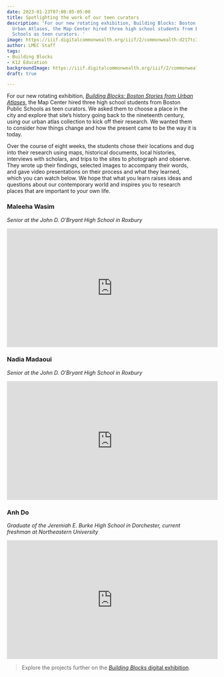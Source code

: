 ```yaml
---
date: 2023-01-23T07:00:05-05:00
title: Spotlighting the work of our teen curators
description: 'For our new rotating exhibition, Building Blocks: Boston Stories from
  Urban Atlases, the Map Center hired three high school students from Boston Public
  Schools as teen curators. '
image: https://iiif.digitalcommonwealth.org/iiif/2/commonwealth:d217tc36d/558,786,7789,4779/full/0/default.jpg
author: LMEC Staff
tags:
- Building Blocks
- K12 Education
backgroundImage: https://iiif.digitalcommonwealth.org/iiif/2/commonwealth:d217tc36d/558,786,7789,4779/full/0/default.jpg
draft: true

---
```

For our new rotating exhibition, [_Building Blocks: Boston Stories from Urban Atlases_](https://www.leventhalmap.org/digital-exhibitions/building-blocks/), the Map Center hired three high school students from Boston Public Schools as teen curators. We asked them to choose a place in the city and explore that site’s history going back to the nineteenth century, using our urban atlas collection to kick off their research. We wanted them to consider how things change and how the present came to be the way it is today.

Over the course of eight weeks, the students chose their locations and dug into their research using maps, historical documents, local histories, interviews with scholars, and trips to the sites to photograph and observe. They wrote up their findings, selected images to accompany their words, and gave video presentations on their process and what they learned, which you can watch below. We hope that what you learn raises ideas and questions about our contemporary world and inspires you to research places that are important to your own life.

### Maleeha Wasim

_Senior at the John D. O’Bryant High School in Roxbury_

<iframe width="560" height="315" src="https://www.youtube.com/embed/5boiWt6Znw0" title="YouTube video player" frameborder="0" allow="accelerometer; autoplay; clipboard-write; encrypted-media; gyroscope; picture-in-picture; web-share" allowfullscreen></iframe>

### Nadia Madaoui

_Senior at the John D. O’Bryant High School in Roxbury_

<iframe width="560" height="315" src="https://www.youtube.com/embed/ZMMxC91xXvM" title="YouTube video player" frameborder="0" allow="accelerometer; autoplay; clipboard-write; encrypted-media; gyroscope; picture-in-picture; web-share" allowfullscreen></iframe>

### Anh Do

_Graduate of the Jeremiah E. Burke High School in Dorchester, current freshman at Northeastern University_

<iframe width="560" height="315" src="https://www.youtube.com/embed/Dh8Uw46of3w" title="YouTube video player" frameborder="0" allow="accelerometer; autoplay; clipboard-write; encrypted-media; gyroscope; picture-in-picture; web-share" allowfullscreen></iframe>

> Explore the projects further on the [_Building Blocks_ digital exhibition](https://www.leventhalmap.org/digital-exhibitions/building-blocks/teen-curators/).